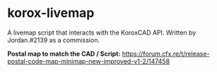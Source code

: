# korox-livemap
A livemap script that interacts with the KoroxCAD API. Written by Jordan.#2139 as a commission.

**Postal map to match the CAD / Script:** https://forum.cfx.re/t/release-postal-code-map-minimap-new-improved-v1-2/147458
